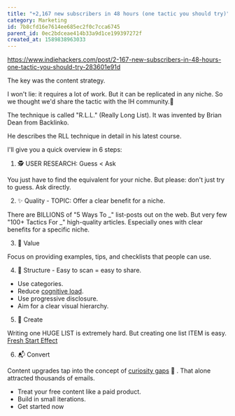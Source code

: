 ```yaml
---
title: "+2,167 new subscribers in 48 hours (one tactic you should try)"
category: Marketing
id: 7b8cfd16e7614ee685ec2f0c7cca6745
parent_id: 0ec2bdceae414b33a9d1ce199397272f
created_at: 1589838963033
---
```


https://www.indiehackers.com/post/2-167-new-subscribers-in-48-hours-one-tactic-you-should-try-283601e91d

The key was the content strategy.

I won't lie: it requires a lot of work.
But it can be replicated in any niche.
So we thought we'd share the tactic with the IH community.🎉

The technique is called "R.L.L." (Really Long List).
It was invented by Brian Dean from Backlinko.

He describes the RLL technique in detail in his latest course.

I'll give you a quick overview in 6 steps:

1. 🕵 USER RESEARCH: Guess < Ask

You just have to find the equivalent for your niche.
But please: don't just try to guess.
Ask directly.

2. ✨ Quality - TOPIC: Offer a clear benefit for a niche.

There are BILLIONS of "5 Ways To _" list-posts out on the web.
But very few "100+ Tactics For _" high-quality articles.
Especially ones with clear benefits for a specific niche.

3. 🧠 Value
 
Focus on providing examples, tips, and checklists that people can use.

4. 🏡 Structure - Easy to scan = easy to share.

* Use categories.
* Reduce [cognitive load](https://growth.design/psychology/#cognitive-load).
* Use progressive disclosure.
* Aim for a clear visual hierarchy.

5. 📝 Create

Writing one HUGE LIST is extremely hard.
But creating one list ITEM is easy.
[Fresh Start Effect](https://growth.design/psychology/#fresh-start-effect)

6. 📬 Convert

Content upgrades tap into the concept of [curiosity gaps](https://growth.design/psychology/#curiosity-gap) 🔗 .
That alone attracted thousands of emails.

* Treat your free content like a paid product.
* Build in small iterations.
* Get started now


                